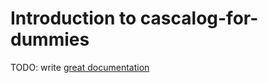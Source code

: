 # Introduction to cascalog-for-dummies

TODO: write [great documentation](http://jacobian.org/writing/great-documentation/what-to-write/)

